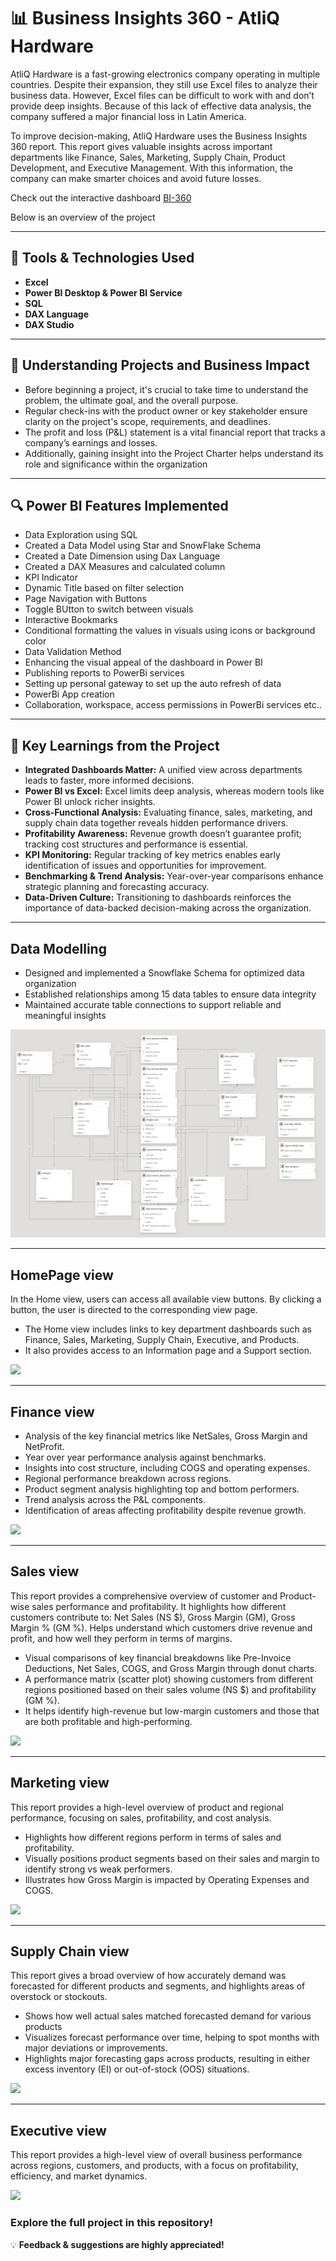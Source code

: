 # 📊 Business Insights 360 - AtliQ Hardware
AtliQ Hardware is a fast-growing electronics company operating in multiple countries. Despite their expansion, they still use Excel files to analyze their business data. However, Excel files can be difficult to work with and don’t provide deep insights. Because of this lack of effective data analysis, the company suffered a major financial loss in Latin America.

To improve decision-making, AtliQ Hardware uses the Business Insights 360 report. This report gives valuable insights across important departments like Finance, Sales, Marketing, Supply Chain, Product Development, and Executive Management. With this information, the company can make smarter choices and avoid future losses.

Check out the interactive dashboard  [BI-360](https://app.powerbi.com/view?r=eyJrIjoiN2QxMjg5OTYtZWFhOC00MGI5LThlNTAtNzJkYTY0ZTY3YWVlIiwidCI6ImM2ZTU0OWIzLTVmNDUtNDAzMi1hYWU5LWQ0MjQ0ZGM1YjJjNCJ9)

Below is an overview of the project 

***

## 🚀 Tools & Technologies Used ##
  - **Excel**
  - **Power BI Desktop & Power BI Service**
  - **SQL**
  - **DAX Language**
  - **DAX Studio**

***
## 🧱 **Understanding Projects and Business Impact**
- Before beginning a project, it's crucial to take time to understand the problem, the ultimate goal, and the overall purpose. 
- Regular check-ins with the product owner or key stakeholder ensure clarity on the project's scope, requirements, and deadlines.
- The profit and loss (P&L) statement is a vital financial report that tracks a company’s earnings and losses.
- Additionally, gaining insight into the Project Charter helps understand its role and significance within the organization


***

  ## 🔍 Power BI Features Implemented
- Data Exploration using SQL
- Created a Data Model using Star and SnowFlake Schema
- Created a Date Dimension using Dax Language 
- Created a DAX Measures and calculated column 
- KPI Indicator
- Dynamic Title based on filter selection
- Page Navigation with Buttons
- Toggle BUtton to switch between visuals
- Interactive Bookmarks
- Conditional formatting the values in visuals using icons or background color
- Data Validation Method
- Enhancing the visual appeal of the dashboard in Power BI
- Publishing reports to PowerBi services
- Setting up personal gateway to set up the auto refresh of data
- PowerBi App creation
- Collaboration, workspace, access permissions in PowerBi services etc..

***
## 📄 Key Learnings from the Project
- **Integrated Dashboards Matter:** A unified view across departments leads to faster, more informed decisions.
- **Power BI vs Excel:** Excel limits deep analysis, whereas modern tools like Power BI unlock richer insights.
- **Cross-Functional Analysis:** Evaluating finance, sales, marketing, and supply chain data together reveals hidden performance drivers.
- **Profitability Awareness:** Revenue growth doesn’t guarantee profit; tracking cost structures and performance is essential.
- **KPI Monitoring:** Regular tracking of key metrics enables early identification of issues and opportunities for improvement.
- **Benchmarking & Trend Analysis:** Year-over-year comparisons enhance strategic planning and forecasting accuracy.
- **Data-Driven Culture:** Transitioning to dashboards reinforces the importance of data-backed decision-making across the organization.


***

## Data Modelling
- Designed and implemented a Snowflake Schema for optimized data organization
- Established relationships among 15 data tables to ensure data integrity
- Maintained accurate table connections to support reliable and meaningful insights

<img src="https://github.com/Sakshi-singla-2705/BI-360_AtliQ-Hardware/blob/main/Model_View_0012.jpg" class="center">

***
## HomePage view
In the Home view, users can access all available view buttons. By clicking a button, the user is directed to the corresponding view page.
- The Home view includes links to key department dashboards such as Finance, Sales, Marketing, Supply Chain, Executive, and Products.
- It also provides access to an Information page and a Support section.

<img src="https://github.com/Sakshi-singla-2705/BI-360_AtliQ-Hardware/blob/main/Home_page-0001.jpg" class="center">

***
## Finance view
- Analysis of the key financial metrics like NetSales, Gross Margin and NetProfit.
- Year over year performance analysis against benchmarks.
- Insights into cost structure, including COGS and operating expenses.
- Regional performance breakdown across regions.
- Product segment analysis highlighting top and bottom performers.
- Trend analysis across the P&L components.
- Identification of areas affecting profitability despite revenue growth.
  
 <img src="https://github.com/Sakshi-singla-2705/BI-360_AtliQ-Hardware/blob/main/Finance_View_page-0003.jpg" class="center">
 
***
## Sales view
This report provides a comprehensive overview of customer and Product-wise sales performance and profitability. It highlights how different customers contribute to:
Net Sales (NS $), Gross Margin (GM), Gross Margin % (GM %). Helps understand which customers drive revenue and profit, and how well they perform in terms of margins.
- Visual comparisons of key financial breakdowns like Pre-Invoice Deductions, Net Sales, COGS, and Gross Margin through donut charts.
- A performance matrix (scatter plot) showing customers from different regions positioned based on their sales volume (NS $) and profitability (GM %).
- It helps identify high-revenue but low-margin customers and those that are both profitable and high-performing.
 
<img src="https://github.com/Sakshi-singla-2705/BI-360_AtliQ-Hardware/blob/main/Sales_View_page-0004.jpg" class="center">

***
## Marketing view
This report provides a high-level overview of product and regional performance, focusing on sales, profitability, and cost analysis.
- Highlights how different regions perform in terms of sales and profitability.
- Visually positions product segments based on their sales and margin to identify strong vs weak performers.
- Illustrates how Gross Margin is impacted by Operating Expenses and COGS.

<img src="https://github.com/Sakshi-singla-2705/BI-360_AtliQ-Hardware/blob/main/Marketing_View_page-0005.jpg" class="center">

***
## Supply Chain view
This report gives a broad overview of how accurately demand was forecasted for different products and segments, and highlights areas of overstock or stockouts.
- Shows how well actual sales matched forecasted demand for various products
- Visualizes forecast performance over time, helping to spot months with major deviations or improvements.
- Highlights major forecasting gaps across products, resulting in either excess inventory (EI) or out-of-stock (OOS) situations.

<img src="https://github.com/Sakshi-singla-2705/BI-360_AtliQ-Hardware/blob/main/Supply_Chain_View_page-0006.jpg" class="center">

***
## Executive view
This report provides a high-level view of overall business performance across regions, customers, and products, with a focus on profitability, efficiency, and market dynamics.

<img src="https://github.com/Sakshi-singla-2705/BI-360_AtliQ-Hardware/blob/main/Executive_View_page-0008.jpg" class="center">


### **Explore the full project in this repository!**  

💡 **Feedback & suggestions are highly appreciated!**  
